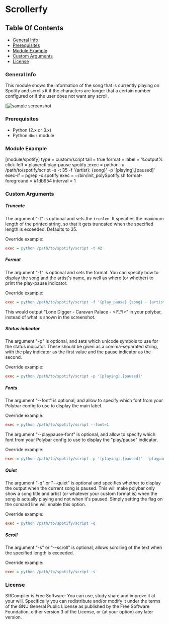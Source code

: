 # Scrollerfy 

## Table Of Contents
* [General Info](#general-info)
* [Prerequisites](#prerequisites)
* [Module Example](#prerequisites)
* [Custom Arguments](#prerequisites)
* [License](#license)

### General Info
This module shows the information of the song that is currently playing on Spotify and scrolls it if the characters are longer that a certain number configured or if the user does not want any scroll.

[![sample screenshot](https://i.imgur.com/kEluTSq.png)

### Prerequisites
- Python (2.x or 3.x)
- Python `dbus` module

### Module Example
[module/spotify]
type = custom/script
tail = true
format = <label>
label = %output%
click-left = playerctl play-pause spotify
;exec = python -u /path/to/spotify/script -s -t 35 -f '{artist}: {song}' -p '[playing],[paused]'
exec-if = pgrep -x spotify
exec = ~/bin/init_polySpotify.sh
format-foreground = #1db954
interval = 1

### Custom Arguments

##### Truncate

The argument "-t" is optional and sets the `trunlen`. It specifies the maximum length of the printed string, so that it gets truncated when the specified length is exceeded. Defaults to 35.

Override example:

``` ini
exec = python /path/to/spotify/script -t 42
```

##### Format

The argument "-f" is optional and sets the format. You can specify how to display the song and the artist's name, as well as where (or whether) to print the play-pause indicator. 

Override example:

``` ini
exec = python /path/to/spotify/script -f '{play_pause} {song} - {artist} - {album}'
```

This would output "Lone Digger - Caravan Palace - <I°_°I>" in your polybar, instead of what is shown in the screenshot.

##### Status indicator

The argument "-p" is optional, and sets which unicode symbols to use for the status indicator. These should be given as a comma-separated string, with the play indicator as the first value and the pause indicator as the second.

Override example:

``` ini
exec = python /path/to/spotify/script -p '[playing],[paused]'
```

##### Fonts

The argument "--font" is optional, and allow to specify which font from your Polybar config to use to display the main label.

Override example:
```ini
exec = python /path/to/spotify/script --font=1
```

The argument "--playpause-font" is optional, and allow to specify which font from your Polybar config to use to display the "play/pause" indicator.

Override example:
``` ini
exec = python /path/to/spotify/script -p '[playing],[paused]' --playpause-font=2
```

##### Quiet

The argument "-q" or "--quiet" is optional and specifies whether to display the output when the current song is paused.
This will make polybar only show a song title and artist (or whatever your custom format is) when the song is actually playing and not when it's paused.
Simply setting the flag on the comand line will enable this option.

Override example:
```ini
exec = python /path/to/spotify/script -q
```

##### Scroll

The argument "-s" or "--scroll" is optional, allows scrolling of the text when the specified length is exceeded.

Override example:
```ini
exec = python /path/to/spotify/script -s
```

### License
SRCompiler is Free Software: You can use, study share and improve it at your will. Specifically you can redistribute and/or modify it under the terms of the GNU General Public License as published by the Free Software Foundation, either version 3 of the License, or (at your option) any later version.

